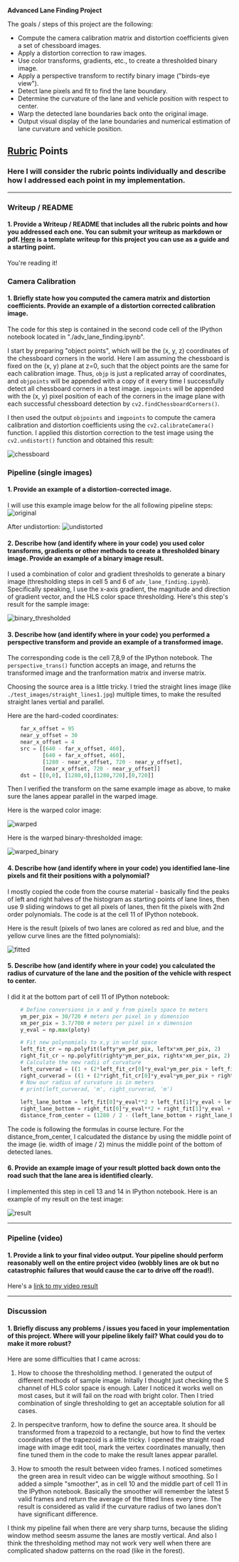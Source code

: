 **Advanced Lane Finding Project**

The goals / steps of this project are the following:

* Compute the camera calibration matrix and distortion coefficients given a set of chessboard images.
* Apply a distortion correction to raw images.
* Use color transforms, gradients, etc., to create a thresholded binary image.
* Apply a perspective transform to rectify binary image ("birds-eye view").
* Detect lane pixels and fit to find the lane boundary.
* Determine the curvature of the lane and vehicle position with respect to center.
* Warp the detected lane boundaries back onto the original image.
* Output visual display of the lane boundaries and numerical estimation of lane curvature and vehicle position.

[//]: # (Image References)

[chessboard]: ./output_images/chessboard.png "Chessboard"
[original]: ./test_images/test2.jpg "Sample Image"
[undistorted]: ./output_images/undistorted.png "Undistorted"
[binary_thresholded]: ./output_images/binary_thresholded.png "Binary Thresholded"
[warped]: ./output_images/warped.png "Warped"
[warped_binary]: ./output_images/warped_binary.png "Warped Binary"
[fitted]: ./output_images/fitted.png "Fitted"
[result]: ./output_images/result.png "Result"
[video1]: ./project_video_result.mp4 "Video"

## [Rubric](https://review.udacity.com/#!/rubrics/571/view) Points

### Here I will consider the rubric points individually and describe how I addressed each point in my implementation.  

---

### Writeup / README

#### 1. Provide a Writeup / README that includes all the rubric points and how you addressed each one.  You can submit your writeup as markdown or pdf.  [Here](https://github.com/udacity/CarND-Advanced-Lane-Lines/blob/master/writeup_template.md) is a template writeup for this project you can use as a guide and a starting point.  

You're reading it!

### Camera Calibration

#### 1. Briefly state how you computed the camera matrix and distortion coefficients. Provide an example of a distortion corrected calibration image.

The code for this step is contained in the second code cell of the IPython notebook located in "./adv_lane_finding.ipynb".  

I start by preparing "object points", which will be the (x, y, z) coordinates of the chessboard corners in the world. Here I am assuming the chessboard is fixed on the (x, y) plane at z=0, such that the object points are the same for each calibration image.  Thus, `objp` is just a replicated array of coordinates, and `objpoints` will be appended with a copy of it every time I successfully detect all chessboard corners in a test image.  `imgpoints` will be appended with the (x, y) pixel position of each of the corners in the image plane with each successful chessboard detection by `cv2.findChessboardCorners()`.

I then used the output `objpoints` and `imgpoints` to compute the camera calibration and distortion coefficients using the `cv2.calibrateCamera()` function.  I applied this distortion correction to the test image using the `cv2.undistort()` function and obtained this result: 

![chessboard][chessboard]

### Pipeline (single images)

#### 1. Provide an example of a distortion-corrected image.

I will use this example image below for the all following pipeline steps:
![original][original]

After undistortion:
![undistorted][undistorted]

#### 2. Describe how (and identify where in your code) you used color transforms, gradients or other methods to create a thresholded binary image.  Provide an example of a binary image result.

I used a combination of color and gradient thresholds to generate a binary image (thresholding steps in cell 5 and 6 of `adv_lane_finding.ipynb`). Specifically speaking, I use the x-axis gradient, the magnitude and direction of gradient vector, and the HLS color space thresholding. Here's this step's result for the sample image:

![binary_thresholded][binary_thresholded]

#### 3. Describe how (and identify where in your code) you performed a perspective transform and provide an example of a transformed image.

The corresponding code is the cell 7,8,9 of the IPython notebook. The `perspective_trans()` function accepts an image, and returns the transformed image and the tranformation matrix and inverse matrix.

Choosing the source area is a little tricky. I tried the straight lines image (like `./test_images/straight_lines1.jpg`) multiple times, to make the resulted straight lanes vertial and parallel.

Here are the hard-coded coordinates:

```python
    far_x_offset = 95
    near_y_offset = 30
    near_x_offset = 4
    src = [[640 - far_x_offset, 460],
           [640 + far_x_offset, 460],
           [1280 - near_x_offset, 720 - near_y_offset],
           [near_x_offset, 720 - near_y_offset]]
    dst = [[0,0], [1280,0],[1280,720],[0,720]]
```

Then I verified the transform on the same example image as above, to make sure the lanes appear parallel in the warped image.

Here is the warped color image:

![warped][warped]

Here is the warped binary-thresholded image:

![warped_binary][warped_binary]

#### 4. Describe how (and identify where in your code) you identified lane-line pixels and fit their positions with a polynomial?

I mostly copied the code from the course material - basically find the peaks of left and right halves of the histogram as starting points of lane lines, then use 9 sliding windows to get all pixels of lanes, then fit the pixels with 2nd order polynomials. The code is at the cell 11 of IPython notebook. 

Here is the result (pixels of two lanes are colored as red and blue, and the yellow curve lines are the fitted polynomials): 

![fitted][fitted]

#### 5. Describe how (and identify where in your code) you calculated the radius of curvature of the lane and the position of the vehicle with respect to center.

I did it at the bottom part of cell 11 of IPython notebook:

```python
    # Define conversions in x and y from pixels space to meters
    ym_per_pix = 30/720 # meters per pixel in y dimension
    xm_per_pix = 3.7/700 # meters per pixel in x dimension
    y_eval = np.max(ploty)

    # Fit new polynomials to x,y in world space
    left_fit_cr = np.polyfit(lefty*ym_per_pix, leftx*xm_per_pix, 2)
    right_fit_cr = np.polyfit(righty*ym_per_pix, rightx*xm_per_pix, 2)
    # Calculate the new radii of curvature
    left_curverad = ((1 + (2*left_fit_cr[0]*y_eval*ym_per_pix + left_fit_cr[1])**2)**1.5) / np.absolute(2*left_fit_cr[0])
    right_curverad = ((1 + (2*right_fit_cr[0]*y_eval*ym_per_pix + right_fit_cr[1])**2)**1.5) / np.absolute(2*right_fit_cr[0])
    # Now our radius of curvature is in meters
    # print(left_curverad, 'm', right_curverad, 'm')
    
    left_lane_bottom = left_fit[0]*y_eval**2 + left_fit[1]*y_eval + left_fit[2]
    right_lane_bottom = right_fit[0]*y_eval**2 + right_fit[1]*y_eval + right_fit[2]
    distance_from_center = (1280 / 2 - (left_lane_bottom + right_lane_bottom) / 2) * xm_per_pix
```

The code is following the formulas in course lecture. For the distance_from_center, I calcudated the distance by using the middle point of the image (ie. width of image / 2) minus the middle point of the bottom of detected lanes.

#### 6. Provide an example image of your result plotted back down onto the road such that the lane area is identified clearly.

I implemented this step in cell 13 and 14 in IPython notebook.  Here is an example of my result on the test image:

![result][result]

---

### Pipeline (video)

#### 1. Provide a link to your final video output. Your pipeline should perform reasonably well on the entire project video (wobbly lines are ok but no catastrophic failures that would cause the car to drive off the road!).

Here's a [link to my video result](./project_video_result.mp4)

---

### Discussion

#### 1. Briefly discuss any problems / issues you faced in your implementation of this project.  Where will your pipeline likely fail?  What could you do to make it more robust?

Here are some difficulties that I came across:

1. How to choose the thresholding method. I generated the output of different methods of sample image. Initally I thought just checking the S channel of HLS color space is enough. Later I noticed it works well on most cases, but it will fail on the road with bright color. Then I tried combination of single thresholding to get an acceptable solution for all cases.

2. In perspecitve tranform, how to define the source area. It should be transformed from a trapezoid to a rectangle, but how to find the vertex coordinates of the trapezoid is a little tricky. I opened the straight road image with image edit tool, mark the vertex coordinates manually, then fine tuned them in the code to make the result lanes appear parallel.

3. How to smooth the result between video frames. I noticed sometimes the green area in result video can be wiggle without smoothing. So I added a simple "smoother", as in cell 10 and the middle part of cell 11 in the IPython notebook. Basically the smoother will remember the latest 5 valid frames and return the average of the fitted lines every time. The result is considered as valid if the curvature radius of two lanes don't have significant difference.

I think my pipeline fail when there are very sharp turns, because the sliding window method seesm assume the lanes are mostly vertical. And also I think the thresholding method may not work very well when there are complicated shadow patterns on the road (like in the forest).
